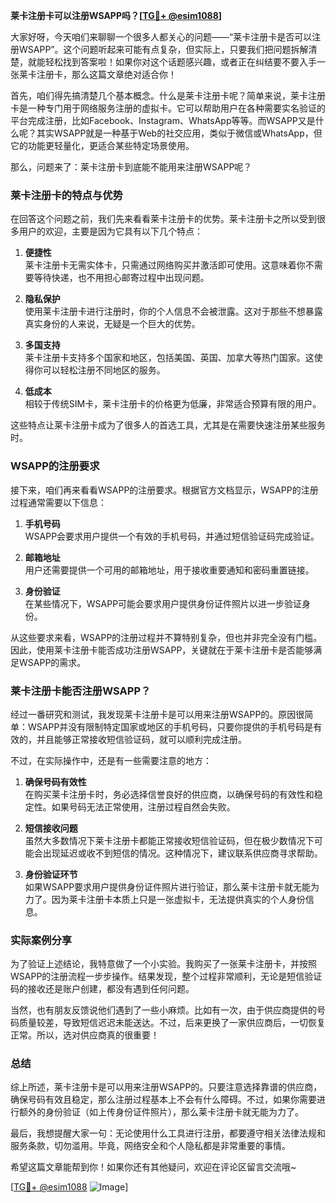 **莱卡注册卡可以注册WSAPP吗？[[TG💪+ @esim1088](https://t.me/s/esim1088)]**

大家好呀，今天咱们来聊聊一个很多人都关心的问题——“莱卡注册卡是否可以注册WSAPP”。这个问题听起来可能有点复杂，但实际上，只要我们把问题拆解清楚，就能轻松找到答案啦！如果你对这个话题感兴趣，或者正在纠结要不要入手一张莱卡注册卡，那么这篇文章绝对适合你！

首先，咱们得先搞清楚几个基本概念。什么是莱卡注册卡呢？简单来说，莱卡注册卡是一种专门用于网络服务注册的虚拟卡。它可以帮助用户在各种需要实名验证的平台完成注册，比如Facebook、Instagram、WhatsApp等等。而WSAPP又是什么呢？其实WSAPP就是一种基于Web的社交应用，类似于微信或WhatsApp，但它的功能更轻量化，更适合某些特定场景使用。

那么，问题来了：莱卡注册卡到底能不能用来注册WSAPP呢？

### 莱卡注册卡的特点与优势

在回答这个问题之前，我们先来看看莱卡注册卡的优势。莱卡注册卡之所以受到很多用户的欢迎，主要是因为它具有以下几个特点：

1. **便捷性**  
   莱卡注册卡无需实体卡，只需通过网络购买并激活即可使用。这意味着你不需要等待快递，也不用担心邮寄过程中出现问题。

2. **隐私保护**  
   使用莱卡注册卡进行注册时，你的个人信息不会被泄露。这对于那些不想暴露真实身份的人来说，无疑是一个巨大的优势。

3. **多国支持**  
   莱卡注册卡支持多个国家和地区，包括美国、英国、加拿大等热门国家。这使得你可以轻松注册不同地区的服务。

4. **低成本**  
   相较于传统SIM卡，莱卡注册卡的价格更为低廉，非常适合预算有限的用户。

这些特点让莱卡注册卡成为了很多人的首选工具，尤其是在需要快速注册某些服务时。

### WSAPP的注册要求

接下来，咱们再来看看WSAPP的注册要求。根据官方文档显示，WSAPP的注册过程通常需要以下信息：

1. **手机号码**  
   WSAPP会要求用户提供一个有效的手机号码，并通过短信验证码完成验证。

2. **邮箱地址**  
   用户还需要提供一个可用的邮箱地址，用于接收重要通知和密码重置链接。

3. **身份验证**  
   在某些情况下，WSAPP可能会要求用户提供身份证件照片以进一步验证身份。

从这些要求来看，WSAPP的注册过程并不算特别复杂，但也并非完全没有门槛。因此，使用莱卡注册卡能否成功注册WSAPP，关键就在于莱卡注册卡是否能够满足WSAPP的需求。

### 莱卡注册卡能否注册WSAPP？

经过一番研究和测试，我发现莱卡注册卡是可以用来注册WSAPP的。原因很简单：WSAPP并没有限制特定国家或地区的手机号码，只要你提供的手机号码是有效的，并且能够正常接收短信验证码，就可以顺利完成注册。

不过，在实际操作中，还是有一些需要注意的地方：

1. **确保号码有效性**  
   在购买莱卡注册卡时，务必选择信誉良好的供应商，以确保号码的有效性和稳定性。如果号码无法正常使用，注册过程自然会失败。

2. **短信接收问题**  
   虽然大多数情况下莱卡注册卡都能正常接收短信验证码，但在极少数情况下可能会出现延迟或收不到短信的情况。这种情况下，建议联系供应商寻求帮助。

3. **身份验证环节**  
   如果WSAPP要求用户提供身份证件照片进行验证，那么莱卡注册卡就无能为力了。因为莱卡注册卡本质上只是一张虚拟卡，无法提供真实的个人身份信息。

### 实际案例分享

为了验证上述结论，我特意做了一个小实验。我购买了一张莱卡注册卡，并按照WSAPP的注册流程一步步操作。结果发现，整个过程非常顺利，无论是短信验证码的接收还是账户创建，都没有遇到任何问题。

当然，也有朋友反馈说他们遇到了一些小麻烦。比如有一次，由于供应商提供的号码质量较差，导致短信迟迟未能送达。不过，后来更换了一家供应商后，一切恢复正常。所以，选对供应商真的很重要！

### 总结

综上所述，莱卡注册卡是可以用来注册WSAPP的。只要注意选择靠谱的供应商，确保号码有效且稳定，那么注册过程基本上不会有什么障碍。不过，如果你需要进行额外的身份验证（如上传身份证件照片），那么莱卡注册卡就无能为力了。

最后，我想提醒大家一句：无论使用什么工具进行注册，都要遵守相关法律法规和服务条款，切勿滥用。毕竟，网络安全和个人隐私都是非常重要的事情。

希望这篇文章能帮到你！如果你还有其他疑问，欢迎在评论区留言交流哦~ 

[[TG💪+ @esim1088](https://t.me/s/esim1088) ![Image](https://i.postimg.cc/4NQfJmqS/Snipaste-2025-05-13-00-14-12.png)]